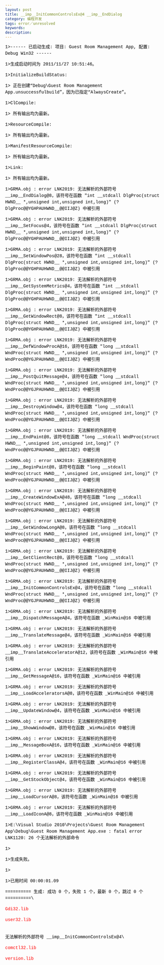 ```yaml
---
layout: post
title: __imp__InitCommonControlsEx@4 __imp__EndDialog
category: 编程开发
tags: error／unresolved
keywords: 
description: 
---
```


<div
style="padding-bottom:0px;widows:2;text-transform:none;text-indent:0px;padding-left:0px;padding-right:0px;font:14px/21px verdana, 'courier new';white-space:normal;orphans:2;letter-spacing:normal;color:#000000;word-spacing:0px;padding-top:0px;-webkit-text-size-adjust:auto;-webkit-text-stroke-width:0px;">

<div
style="padding-bottom:0px;padding-left:0px;padding-right:0px;padding-top:0px;">

1\>------ 已启动生成: 项目: Guest Room Management App, 配置: Debug
Win32 ------

</div>

<div
style="padding-bottom:0px;padding-left:0px;padding-right:0px;padding-top:0px;">

1\>生成启动时间为 2011/11/27 10:51:46。

</div>

<div
style="padding-bottom:0px;padding-left:0px;padding-right:0px;padding-top:0px;">

1\>InitializeBuildStatus:

</div>

<div
style="padding-bottom:0px;padding-left:0px;padding-right:0px;padding-top:0px;">

1\>  正在创建“Debug\\Guest Room Management
App.unsuccessfulbuild”，因为已指定“AlwaysCreate”。

</div>

<div
style="padding-bottom:0px;padding-left:0px;padding-right:0px;padding-top:0px;">

1\>ClCompile:

</div>

<div
style="padding-bottom:0px;padding-left:0px;padding-right:0px;padding-top:0px;">

1\>  所有输出均为最新。

</div>

<div
style="padding-bottom:0px;padding-left:0px;padding-right:0px;padding-top:0px;">

1\>ResourceCompile:

</div>

<div
style="padding-bottom:0px;padding-left:0px;padding-right:0px;padding-top:0px;">

1\>  所有输出均为最新。

</div>

<div
style="padding-bottom:0px;padding-left:0px;padding-right:0px;padding-top:0px;">

1\>ManifestResourceCompile:

</div>

<div
style="padding-bottom:0px;padding-left:0px;padding-right:0px;padding-top:0px;">

1\>  所有输出均为最新。

</div>

<div
style="padding-bottom:0px;padding-left:0px;padding-right:0px;padding-top:0px;">

1\>Link:

</div>

<div
style="padding-bottom:0px;padding-left:0px;padding-right:0px;padding-top:0px;">

1\>  所有输出均为最新。

</div>

<div
style="padding-bottom:0px;padding-left:0px;padding-right:0px;padding-top:0px;">

1\>GRMA.obj : error LNK2019: 无法解析的外部符号
\_\_imp\_\_EndDialog@8，该符号在函数 "int \_\_stdcall DlgProc(struct
HWND\_\_ \*,unsigned int,unsigned int,long)"
(?DlgProc@@YGHPAUHWND\_\_@@IIJ@Z) 中被引用

</div>

<div
style="padding-bottom:0px;padding-left:0px;padding-right:0px;padding-top:0px;">

1\>GRMA.obj : error LNK2019: 无法解析的外部符号
\_\_imp\_\_SetFocus@4，该符号在函数 "int \_\_stdcall DlgProc(struct
HWND\_\_ \*,unsigned int,unsigned int,long)"
(?DlgProc@@YGHPAUHWND\_\_@@IIJ@Z) 中被引用

</div>

<div
style="padding-bottom:0px;padding-left:0px;padding-right:0px;padding-top:0px;">

1\>GRMA.obj : error LNK2019: 无法解析的外部符号
\_\_imp\_\_SetWindowPos@28，该符号在函数 "int \_\_stdcall DlgProc(struct
HWND\_\_ \*,unsigned int,unsigned int,long)"
(?DlgProc@@YGHPAUHWND\_\_@@IIJ@Z) 中被引用

</div>

<div
style="padding-bottom:0px;padding-left:0px;padding-right:0px;padding-top:0px;">

1\>GRMA.obj : error LNK2019: 无法解析的外部符号
\_\_imp\_\_GetSystemMetrics@4，该符号在函数 "int \_\_stdcall
DlgProc(struct HWND\_\_ \*,unsigned int,unsigned int,long)"
(?DlgProc@@YGHPAUHWND\_\_@@IIJ@Z) 中被引用

</div>

<div
style="padding-bottom:0px;padding-left:0px;padding-right:0px;padding-top:0px;">

1\>GRMA.obj : error LNK2019: 无法解析的外部符号
\_\_imp\_\_GetWindowRect@8，该符号在函数 "int \_\_stdcall DlgProc(struct
HWND\_\_ \*,unsigned int,unsigned int,long)"
(?DlgProc@@YGHPAUHWND\_\_@@IIJ@Z) 中被引用

</div>

<div
style="padding-bottom:0px;padding-left:0px;padding-right:0px;padding-top:0px;">

1\>GRMA.obj : error LNK2019: 无法解析的外部符号
\_\_imp\_\_DefWindowProcA@16，该符号在函数 "long \_\_stdcall
WndProc(struct HWND\_\_ \*,unsigned int,unsigned int,long)"
(?WndProc@@YGJPAUHWND\_\_@@IIJ@Z) 中被引用

</div>

<div
style="padding-bottom:0px;padding-left:0px;padding-right:0px;padding-top:0px;">

1\>GRMA.obj : error LNK2019: 无法解析的外部符号
\_\_imp\_\_PostQuitMessage@4，该符号在函数 "long \_\_stdcall
WndProc(struct HWND\_\_ \*,unsigned int,unsigned int,long)"
(?WndProc@@YGJPAUHWND\_\_@@IIJ@Z) 中被引用

</div>

<div
style="padding-bottom:0px;padding-left:0px;padding-right:0px;padding-top:0px;">

1\>GRMA.obj : error LNK2019: 无法解析的外部符号
\_\_imp\_\_DestroyWindow@4，该符号在函数 "long \_\_stdcall
WndProc(struct HWND\_\_ \*,unsigned int,unsigned int,long)"
(?WndProc@@YGJPAUHWND\_\_@@IIJ@Z) 中被引用

</div>

<div
style="padding-bottom:0px;padding-left:0px;padding-right:0px;padding-top:0px;">

1\>GRMA.obj : error LNK2019: 无法解析的外部符号
\_\_imp\_\_EndPaint@8，该符号在函数 "long \_\_stdcall WndProc(struct
HWND\_\_ \*,unsigned int,unsigned int,long)"
(?WndProc@@YGJPAUHWND\_\_@@IIJ@Z) 中被引用

</div>

<div
style="padding-bottom:0px;padding-left:0px;padding-right:0px;padding-top:0px;">

1\>GRMA.obj : error LNK2019: 无法解析的外部符号
\_\_imp\_\_BeginPaint@8，该符号在函数 "long \_\_stdcall WndProc(struct
HWND\_\_ \*,unsigned int,unsigned int,long)"
(?WndProc@@YGJPAUHWND\_\_@@IIJ@Z) 中被引用

</div>

<div
style="padding-bottom:0px;padding-left:0px;padding-right:0px;padding-top:0px;">

1\>GRMA.obj : error LNK2019: 无法解析的外部符号
\_\_imp\_\_CreateWindowExA@48，该符号在函数 "long \_\_stdcall
WndProc(struct HWND\_\_ \*,unsigned int,unsigned int,long)"
(?WndProc@@YGJPAUHWND\_\_@@IIJ@Z) 中被引用

</div>

<div
style="padding-bottom:0px;padding-left:0px;padding-right:0px;padding-top:0px;">

1\>GRMA.obj : error LNK2019: 无法解析的外部符号
\_\_imp\_\_GetWindowLongA@8，该符号在函数 "long \_\_stdcall
WndProc(struct HWND\_\_ \*,unsigned int,unsigned int,long)"
(?WndProc@@YGJPAUHWND\_\_@@IIJ@Z) 中被引用

</div>

<div
style="padding-bottom:0px;padding-left:0px;padding-right:0px;padding-top:0px;">

1\>GRMA.obj : error LNK2019: 无法解析的外部符号
\_\_imp\_\_GetClientRect@8，该符号在函数 "long \_\_stdcall
WndProc(struct HWND\_\_ \*,unsigned int,unsigned int,long)"
(?WndProc@@YGJPAUHWND\_\_@@IIJ@Z) 中被引用

</div>

<div
style="padding-bottom:0px;padding-left:0px;padding-right:0px;padding-top:0px;">

1\>GRMA.obj : error LNK2019: 无法解析的外部符号
\_\_imp\_\_InitCommonControlsEx@4，该符号在函数 "long \_\_stdcall
WndProc(struct HWND\_\_ \*,unsigned int,unsigned int,long)"
(?WndProc@@YGJPAUHWND\_\_@@IIJ@Z) 中被引用

</div>

<div
style="padding-bottom:0px;padding-left:0px;padding-right:0px;padding-top:0px;">

1\>GRMA.obj : error LNK2019: 无法解析的外部符号
\_\_imp\_\_DispatchMessageA@4，该符号在函数 \_WinMain@16 中被引用

</div>

<div
style="padding-bottom:0px;padding-left:0px;padding-right:0px;padding-top:0px;">

1\>GRMA.obj : error LNK2019: 无法解析的外部符号
\_\_imp\_\_TranslateMessage@4，该符号在函数 \_WinMain@16 中被引用

</div>

<div
style="padding-bottom:0px;padding-left:0px;padding-right:0px;padding-top:0px;">

1\>GRMA.obj : error LNK2019: 无法解析的外部符号
\_\_imp\_\_TranslateAcceleratorA@12，该符号在函数 \_WinMain@16 中被引用

</div>

<div
style="padding-bottom:0px;padding-left:0px;padding-right:0px;padding-top:0px;">

1\>GRMA.obj : error LNK2019: 无法解析的外部符号
\_\_imp\_\_GetMessageA@16，该符号在函数 \_WinMain@16 中被引用

</div>

<div
style="padding-bottom:0px;padding-left:0px;padding-right:0px;padding-top:0px;">

1\>GRMA.obj : error LNK2019: 无法解析的外部符号
\_\_imp\_\_LoadAcceleratorsA@8，该符号在函数 \_WinMain@16 中被引用

</div>

<div
style="padding-bottom:0px;padding-left:0px;padding-right:0px;padding-top:0px;">

1\>GRMA.obj : error LNK2019: 无法解析的外部符号
\_\_imp\_\_UpdateWindow@4，该符号在函数 \_WinMain@16 中被引用

</div>

<div
style="padding-bottom:0px;padding-left:0px;padding-right:0px;padding-top:0px;">

1\>GRMA.obj : error LNK2019: 无法解析的外部符号
\_\_imp\_\_ShowWindow@8，该符号在函数 \_WinMain@16 中被引用

</div>

<div
style="padding-bottom:0px;padding-left:0px;padding-right:0px;padding-top:0px;">

1\>GRMA.obj : error LNK2019: 无法解析的外部符号
\_\_imp\_\_MessageBoxA@16，该符号在函数 \_WinMain@16 中被引用

</div>

<div
style="padding-bottom:0px;padding-left:0px;padding-right:0px;padding-top:0px;">

1\>GRMA.obj : error LNK2019: 无法解析的外部符号
\_\_imp\_\_RegisterClassA@4，该符号在函数 \_WinMain@16 中被引用

</div>

<div
style="padding-bottom:0px;padding-left:0px;padding-right:0px;padding-top:0px;">

1\>GRMA.obj : error LNK2019: 无法解析的外部符号
\_\_imp\_\_GetStockObject@4，该符号在函数 \_WinMain@16 中被引用

</div>

<div
style="padding-bottom:0px;padding-left:0px;padding-right:0px;padding-top:0px;">

1\>GRMA.obj : error LNK2019: 无法解析的外部符号
\_\_imp\_\_LoadCursorA@8，该符号在函数 \_WinMain@16 中被引用

</div>

<div
style="padding-bottom:0px;padding-left:0px;padding-right:0px;padding-top:0px;">

1\>GRMA.obj : error LNK2019: 无法解析的外部符号
\_\_imp\_\_LoadIconA@8，该符号在函数 \_WinMain@16 中被引用

</div>

<div
style="padding-bottom:0px;padding-left:0px;padding-right:0px;padding-top:0px;">

1\>E:\\Visual Studio 2010\\Projects\\Guest Room Management
App\\Debug\\Guest Room Management App.exe : fatal error LNK1120: 26
个无法解析的外部命令

</div>

<div
style="padding-bottom:0px;padding-left:0px;padding-right:0px;padding-top:0px;">

1\>

</div>

<div
style="padding-bottom:0px;padding-left:0px;padding-right:0px;padding-top:0px;">

1\>生成失败。

</div>

<div
style="padding-bottom:0px;padding-left:0px;padding-right:0px;padding-top:0px;">

1\>

</div>

<div
style="padding-bottom:0px;padding-left:0px;padding-right:0px;padding-top:0px;">

1\>已用时间 00:00:01.09

</div>

<div
style="padding-bottom:0px;padding-left:0px;padding-right:0px;padding-top:0px;">

========== 生成: 成功 0 个，失败 1 个，最新 0 个，跳过 0 个 ==========\
<div
style="padding-bottom:0px;padding-left:0px;padding-right:0px;padding-top:0px;">

<div
style="padding-bottom:0px;padding-left:0px;padding-right:0px;padding-top:0px;">

<span style="color:red;">Gdi32.lib</span>

</div>

<div
style="padding-bottom:0px;padding-left:0px;padding-right:0px;padding-top:0px;">

<span style="color:red;">user32.lib\
\
 </span>

</div>

</div>

</div>

</div>

<div
style="padding-bottom:0px;widows:2;text-transform:none;text-indent:0px;padding-left:0px;padding-right:0px;font:14px/21px verdana, 'courier new';white-space:normal;orphans:2;letter-spacing:normal;color:#000000;word-spacing:0px;padding-top:0px;-webkit-text-size-adjust:auto;-webkit-text-stroke-width:0px;">

<div
style="padding-bottom:0px;padding-left:0px;padding-right:0px;padding-top:0px;">

无法解析的外部符号 \_\_imp\_\_InitCommonControlsEx@4\
<div
style="padding-bottom:0px;padding-left:0px;padding-right:0px;padding-top:0px;">

<div
style="padding-bottom:0px;padding-left:0px;padding-right:0px;padding-top:0px;">

<span style="color:red;">comctl32.lib</span>

</div>

<div
style="padding-bottom:0px;padding-left:0px;padding-right:0px;padding-top:0px;">

<span style="color:red;">version.lib</span>

</div>

</div>

</div>

</div>








